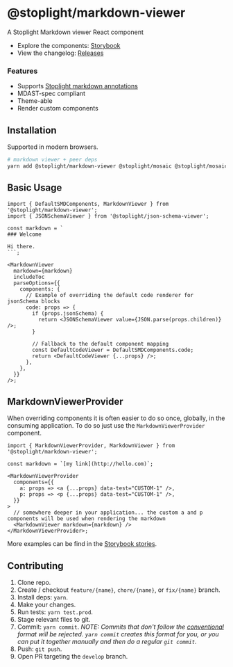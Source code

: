 # @stoplight/markdown-viewer

<!-- BADGES -->

A Stoplight Markdown viewer React component

- Explore the components: [Storybook](https://stoplightio.github.io/markdown-viewer)
- View the changelog: [Releases](https://github.com/stoplightio/markdown-viewer/releases)

### Features

- Supports [Stoplight markdown annotations](https://meta.stoplight.io/docs/studio/ZG9jOjg0-stoplight-flavored-markdown-smd)
- MDAST-spec compliant
- Theme-able
- Render custom components

## Installation

Supported in modern browsers.

```bash
# markdown viewer + peer deps
yarn add @stoplight/markdown-viewer @stoplight/mosaic @stoplight/mosaic-code-viewer react react-dom
```

## Basic Usage

````tsx
import { DefaultSMDComponents, MarkdownViewer } from '@stoplight/markdown-viewer';
import { JSONSchemaViewer } from '@stoplight/json-schema-viewer';

const markdown = `
### Welcome

Hi there.
```;

<MarkdownViewer
  markdown={markdown}
  includeToc
  parseOptions={{
    components: {
      // Example of overriding the default code renderer for jsonSchema blocks
      code: props => {
        if (props.jsonSchema) {
          return <JSONSchemaViewer value={JSON.parse(props.children)} />;
        }

        // Fallback to the default component mapping
        const DefaultCodeViewer = DefaultSMDComponents.code;
        return <DefaultCodeViewer {...props} />;
      },
    },
  }}
/>;
````

## MarkdownViewerProvider

When overriding components it is often easier to do so once, globally, in the consuming application. To do so just use
the `MarkdownViewerProvider` component.

```tsx
import { MarkdownViewerProvider, MarkdownViewer } from '@stoplight/markdown-viewer';

const markdown = `[my link](http://hello.com)`;

<MarkdownViewerProvider
  components={{
    a: props => <a {...props} data-test="CUSTOM-1" />,
    p: props => <p {...props} data-test="CUSTOM-1" />,
  }}
>
  // somewhere deeper in your application... the custom a and p components will be used when rendering the markdown
  <MarkdownViewer markdown={markdown} />
</MarkdownViewerProvider>;
```

More examples can be find in the [Storybook stories](./src/__stories__/MarkdownViewer.tsx).

## Contributing

1. Clone repo.
2. Create / checkout `feature/{name}`, `chore/{name}`, or `fix/{name}` branch.
3. Install deps: `yarn`.
4. Make your changes.
5. Run tests: `yarn test.prod`.
6. Stage relevant files to git.
7. Commit: `yarn commit`. _NOTE: Commits that don't follow the
   [conventional](https://github.com/marionebl/commitlint/tree/master/%40commitlint/config-conventional) format will be
   rejected. `yarn commit` creates this format for you, or you can put it together manually and then do a regular
   `git commit`._
8. Push: `git push`.
9. Open PR targeting the `develop` branch.

